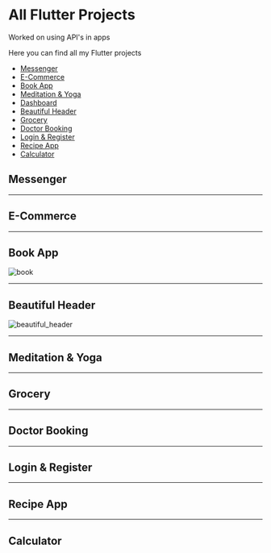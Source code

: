 # All Flutter Projects

Worked on using API's in apps
 
Here you can find all my Flutter projects

- [Messenger]()
- [E-Commerce]()
- [Book App]()
- [Meditation & Yoga]()
- [Dashboard]()
- [Beautiful Header]()
- [Grocery]()
- [Doctor Booking]()
- [Login & Register]()
- [Recipe App]()
- [Calculator]()

## Messenger



___
 
## E-Commerce

___

## Book App

![book](https://user-images.githubusercontent.com/47221267/98983389-b506eb00-2546-11eb-9a1c-025d51c0408c.png)
___

## Beautiful Header

![beautiful_header](https://user-images.githubusercontent.com/47221267/98982265-18901900-2545-11eb-8a37-6008181e160f.jpg)

___

## Meditation & Yoga



___

## Grocery

___

## Doctor Booking


___

## Login & Register


___

## Recipe App

___

## Calculator
